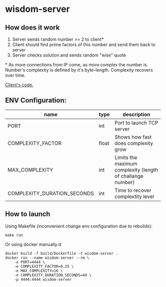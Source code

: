 # wisdom-server

## How does it work
1) Server sends random number >= 2 to client*
2) Client should find prime factors of this number and send them back to server
3) Server checks solution and sends random "wise" quote

\* As more connections from IP come, as more complex the number is. Number's complexity is defined by it's byte-length. Complexity recovers over time.

[Client's code.](https://github.com/don2quixote/wisdom-client)

## ENV Configuration:
| name                        | type   | description                                                |
| --------------------------- | ------ | ---------------------------------------------------------- |
| PORT                        | int    | Port to launch TCP server                                  |
| COMPLEXITY_FACTOR           | float  | Shows how fast does complexity grow                        |
| MAX_COMPLEXITY              | int    | Limits the maximum complexity (length of challange number) |
| COMPLEXITY_DURATION_SECONDS | int    | Time to recover complextity level                          |

## How to launch
Using Makefile (inconvenient change env configuration due to rebuilds):
```
make run
```

Or using docker manually:d
```
docker build -f build/Dockerfile -t wisdom-server .
docker run --name wisdom-server --rm \
    -e PORT=4444 \
    -e COMPLEXITY_FACTOR=0.25 \
    -e MAX_COMPLEXITY=16 \
    -e COMPLEXITY_DURATION_SECONDS=44 \
    -p 4444:4444 wisdom-server
```